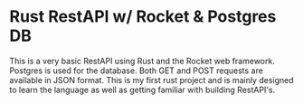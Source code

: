 # Rust RestAPI w/ Rocket & Postgres DB  
  
This is a very basic RestAPI using Rust and the Rocket web framework.  Postgres is used for the database.  Both GET and POST requests are available in JSON format.  This is my first rust project and is mainly designed to learn the language as well as getting familiar with building RestAPI's.
